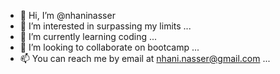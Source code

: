 - 👋 Hi, I’m @nhaninasser
- 👀 I’m interested in surpassing my limits ...
- 🌱 I’m currently learning coding ...
- 💞️ I’m looking to collaborate on bootcamp ...
- 📫 You can reach me by email at nhani.nasser@gmail.com ...

<!---
nhaninasser/nhaninasser is a ✨ special ✨ repository because its `README.md` (this file) appears on your GitHub profile.
You can click the Preview link to take a look at your changes.
--->
